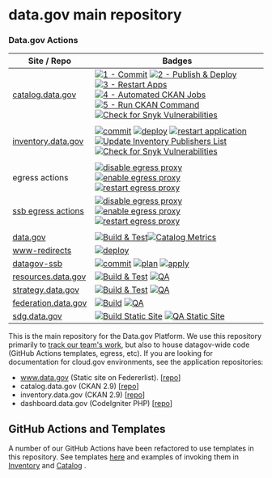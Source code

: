 # data.gov main repository

### Data.gov Actions

| Site / Repo                                                      | Badges                                                                                                                                                                                                                                                                                                                                                                                                                                                                                                                                                                                                                                                                                                                                                                                                                                                                                                                                                                                                                                                                                           |
| ---------------------------------------------------------------- | ------------------------------------------------------------------------------------------------------------------------------------------------------------------------------------------------------------------------------------------------------------------------------------------------------------------------------------------------------------------------------------------------------------------------------------------------------------------------------------------------------------------------------------------------------------------------------------------------------------------------------------------------------------------------------------------------------------------------------------------------------------------------------------------------------------------------------------------------------------------------------------------------------------------------------------------------------------------------------------------------------------------------------------------------------------------------------------------------ |
| [catalog.data.gov](https://github.com/GSA/catalog.data.gov)      | [![1 - Commit](https://github.com/GSA/catalog.data.gov/actions/workflows/commit.yml/badge.svg)](https://github.com/GSA/catalog.data.gov/actions/workflows/commit.yml) [![2 - Publish & Deploy](https://github.com/GSA/catalog.data.gov/actions/workflows/publish.yml/badge.svg)](https://github.com/GSA/catalog.data.gov/actions/workflows/publish.yml) [![3 - Restart Apps](https://github.com/GSA/catalog.data.gov/actions/workflows/restart.yml/badge.svg)](https://github.com/GSA/catalog.data.gov/actions/workflows/restart.yml) [![4 - Automated CKAN Jobs](https://github.com/GSA/catalog.data.gov/actions/workflows/ckan_auto.yml/badge.svg)](https://github.com/GSA/catalog.data.gov/actions/workflows/ckan_auto.yml) [![5 - Run CKAN Command](https://github.com/GSA/catalog.data.gov/actions/workflows/ckan.yml/badge.svg)](https://github.com/GSA/catalog.data.gov/actions/workflows/ckan.yml) [![Check for Snyk Vulnerabilities](https://github.com/GSA/catalog.data.gov/actions/workflows/snyk.yml/badge.svg)](https://github.com/GSA/catalog.data.gov/actions/workflows/snyk.yml) |
|                                                                  |                                                                                                                                                                                                                                                                                                                                                                                                                                                                                                                                                                                                                                                                                                                                                                                                                                                                                                                                                                                                                                                                                                  |
| [inventory.data.gov](https://github.com/GSA/inventory-app/)      | [![commit](https://github.com/GSA/inventory-app/actions/workflows/commit.yml/badge.svg)](https://github.com/GSA/inventory-app/actions/workflows/commit.yml) [![deploy](https://github.com/GSA/inventory-app/actions/workflows/publish.yml/badge.svg)](https://github.com/GSA/inventory-app/actions/workflows/deploy.yml) [![restart application](https://github.com/GSA/inventory-app/actions/workflows/restart.yml/badge.svg)](https://github.com/GSA/inventory-app/actions/workflows/restart.yml) [![Update Inventory Publishers List](https://github.com/GSA/inventory-app/actions/workflows/update_publishers.yml/badge.svg)](https://github.com/GSA/inventory-app/actions/workflows/update_publishers.yml) [![Check for Snyk Vulnerabilities](https://github.com/GSA/inventory-app/actions/workflows/snyk.yml/badge.svg)](https://github.com/GSA/inventory-app/actions/workflows/snyk.yml)                                                                                                                                                                                                   |
|                                                                  |                                                                                                                                                                                                                                                                                                                                                                                                                                                                                                                                                                                                                                                                                                                                                                                                                                                                                                                                                                                                                                                                                                  |
| egress actions                                                   | [![disable egress proxy](https://github.com/GSA/data.gov/actions/workflows/disable-egress.yml/badge.svg)](https://github.com/GSA/data.gov/actions/workflows/disable-egress.yml) [![enable egress proxy](https://github.com/GSA/data.gov/actions/workflows/enable-egress.yml/badge.svg)](https://github.com/GSA/data.gov/actions/workflows/enable-egress.yml) [![restart egress proxy](https://github.com/GSA/data.gov/actions/workflows/restart-egress.yml/badge.svg)](https://github.com/GSA/data.gov/actions/workflows/restart-egress.yml)                                                                                                                                                                                                                                                                                                                                                                                                                                                                                                                                                     |
| [ssb egress actions](https://github.com/GSA/datagov-ssb)         | [![disable egress proxy](https://github.com/GSA/datagov-ssb/actions/workflows/disable-egress.yml/badge.svg)](https://github.com/GSA/datagov-ssb/actions/workflows/disable-egress.yml) [![enable egress proxy](https://github.com/GSA/datagov-ssb/actions/workflows/enable-egress.yml/badge.svg)](https://github.com/GSA/datagov-ssb/actions/workflows/enable-egress.yml) [![restart egress proxy](https://github.com/GSA/datagov-ssb/actions/workflows/restart-egress.yml/badge.svg)](https://github.com/GSA/datagov-ssb/actions/workflows/restart-egress.yml)                                                                                                                                                                                                                                                                                                                                                                                                                                                                                                                                   |
|                                                                  |                                                                                                                                                                                                                                                                                                                                                                                                                                                                                                                                                                                                                                                                                                                                                                                                                                                                                                                                                                                                                                                                                                  |
| [data.gov](https://github.com/GSA/datagov-11ty)                  | [![Build & Test](https://github.com/GSA/datagov-11ty/actions/workflows/build.yml/badge.svg)](https://github.com/GSA/datagov-11ty/actions/workflows/build.yml)[![Catalog Metrics](https://github.com/GSA/data.gov/actions/workflows/build-metrics-report.yml/badge.svg)](https://github.com/GSA/data.gov/actions/workflows/build-metrics-report.yml)                                                                                                                                                                                                                                                                                                                                                                                                                                                                                                                                                                                                                                                                                                                                                                                                                                                                   |
| [www-redirects](https://github.com/GSA/datagov-website)          | [![deploy](https://github.com/GSA/datagov-website/actions/workflows/deploy.yml/badge.svg)](https://github.com/GSA/datagov-website/actions/workflows/deploy.yml)                                                                                                                                                                                                                                                                                                                                                                                                                                                                                                                                                                                                                                                                                                                                                                                                                                                                                                                                  |
| [datagov-ssb](https://github.com/GSA/datagov-ssb)                | [![commit](https://github.com/GSA/datagov-ssb/actions/workflows/commit.yml/badge.svg)](https://github.com/GSA/datagov-ssb/actions/workflows/commit.yml) [![plan](https://github.com/GSA/datagov-ssb/actions/workflows/plan.yml/badge.svg)](https://github.com/GSA/datagov-ssb/actions/workflows/plan.yml) [![apply](https://github.com/GSA/datagov-ssb/actions/workflows/apply.yml/badge.svg)](https://github.com/GSA/datagov-ssb/actions/workflows/apply.yml)                                                                                                                                                                                                                                                                                                                                                                                                                                                                                                                                                                                                                                   |
| [resources.data.gov](https://github.com/GSA/resources.data.gov/) | [![Build & Test](https://github.com/GSA/datagov-11ty/actions/workflows/build.yml/badge.svg)](https://github.com/GSA/datagov-11ty/actions/workflows/build.yml) [![QA](https://github.com/GSA/resources.data.gov/actions/workflows/qa.yml/badge.svg)](https://github.com/GSA/resources.data.gov/actions/workflows/qa.yml)                                                                                                                                                                                                                                                                                                                                                                                                                                                                                                                                                                                                                                                                                                                                                                          |
| [strategy.data.gov](https://github.com/GSA/data-strategy/)       | [![Build & Test](https://github.com/GSA/data-strategy/actions/workflows/build.yml/badge.svg)](https://github.com/GSA/data-strategy/actions/workflows/build.yml) [![QA](https://github.com/GSA/data-strategy/actions/workflows/qa.yml/badge.svg)](https://github.com/GSA/data-strategy/actions/workflows/qa.yml)                                                                                                                                                                                                                                                                                                                                                                                                                                                                                                                                                                                                                                                                                                                                                                                  |
| [federation.data.gov](https://github.com/gsa/us-data-federation) | [![Build](https://github.com/GSA/us-data-federation/actions/workflows/build.yml/badge.svg)](https://github.com/GSA/us-data-federation/actions/workflows/build.yml) [![QA](https://github.com/GSA/us-data-federation/actions/workflows/qa.yml/badge.svg)](https://github.com/GSA/us-data-federation/actions/workflows/qa.yml)                                                                                                                                                                                                                                                                                                                                                                                                                                                                                                                                                                                                                                                                                                                                                                     |
| [sdg.data.gov](https://github.com/GSA/sdg-indicators-usa)        | [![Build Static Site](https://github.com/GSA/sdg-indicators-usa/actions/workflows/build.yml/badge.svg)](https://github.com/GSA/sdg-indicators-usa/actions/workflows/build.yml) [![QA Static Site](https://github.com/GSA/sdg-indicators-usa/actions/workflows/qa.yml/badge.svg)](https://github.com/GSA/sdg-indicators-usa/actions/workflows/qa.yml)                                                                                                                                                                                                                                                                                                                                                                                                                                                                                                                                                                                                                                                                                                                                             |

This is the main repository for the Data.gov Platform. We use this repository
primarily to [track our team's work](https://github.com/orgs/GSA/projects/11),
but also to house datagov-wide code (GitHub Actions templates, egress, etc).
If you are looking for documentation for cloud.gov environments, see the
application repositories:

-   www.data.gov (Static site on Federerlist). [[repo](https://github.com/GSA/datagov-11ty)]
-   catalog.data.gov (CKAN 2.9) [[repo](https://github.com/GSA/catalog.data.gov)]
-   inventory.data.gov (CKAN 2.9) [[repo](https://github.com/GSA/inventory-app)]
-   dashboard.data.gov (CodeIgniter PHP) [[repo](https://github.com/GSA/project-open-data-dashboard)]

## GitHub Actions and Templates

A number of our GitHub Actions have been refactored to use templates in this
repository. See templates
[here](https://github.com/GSA/data.gov/tree/main/.github/workflows) and
examples of invoking them in
[Inventory](https://github.com/GSA/inventory-app/blob/76bf4a570f7f4a3b6659b674c6df2547f74d71cd/.github/workflows/commit.yml#L65)
and
[Catalog](https://github.com/GSA/catalog.data.gov/blob/3e99871fd80b7892e24bd40aa03659131298445d/.github/workflows/commit.yml#L87)
.
